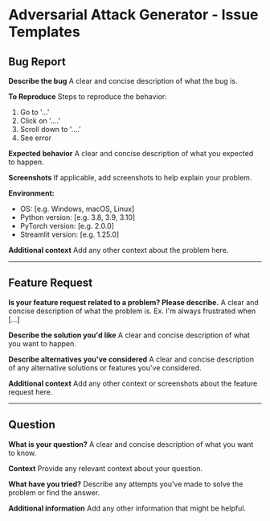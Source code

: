 # Adversarial Attack Generator - Issue Templates

## Bug Report

**Describe the bug**
A clear and concise description of what the bug is.

**To Reproduce**
Steps to reproduce the behavior:
1. Go to '...'
2. Click on '....'
3. Scroll down to '....'
4. See error

**Expected behavior**
A clear and concise description of what you expected to happen.

**Screenshots**
If applicable, add screenshots to help explain your problem.

**Environment:**
 - OS: [e.g. Windows, macOS, Linux]
 - Python version: [e.g. 3.8, 3.9, 3.10]
 - PyTorch version: [e.g. 2.0.0]
 - Streamlit version: [e.g. 1.25.0]

**Additional context**
Add any other context about the problem here.

---

## Feature Request

**Is your feature request related to a problem? Please describe.**
A clear and concise description of what the problem is. Ex. I'm always frustrated when [...]

**Describe the solution you'd like**
A clear and concise description of what you want to happen.

**Describe alternatives you've considered**
A clear and concise description of any alternative solutions or features you've considered.

**Additional context**
Add any other context or screenshots about the feature request here.

---

## Question

**What is your question?**
A clear and concise description of what you want to know.

**Context**
Provide any relevant context about your question.

**What have you tried?**
Describe any attempts you've made to solve the problem or find the answer.

**Additional information**
Add any other information that might be helpful.
